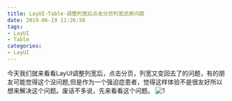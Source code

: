 ```yaml
---
title: LayUI-Table-调整列宽后点击分页列宽还原问题
date: 2019-06-19 11:26:50
tags: 
- LayUI
- Table
categories:
- LayUI
---
```

今天我们就来看看LayUI调整列宽后，点击分页，列宽又变回去了的问题，有的朋友可能觉得这个没问题,但是作为一个强迫症患者，觉得这样体验不是很友好所以想来解决这个问题。废话不多说，先来看看这个问题。
![1](http://qiniu.ionic.fun/1.gif)
